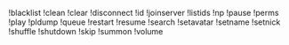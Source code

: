 !blacklist
!clean
!clear 
!disconnect 
!id
!joinserver 
!listids 
!np 
!pause 
!perms 
!play 
!pldump 
!queue 
!restart 
!resume 
!search 
!setavatar 
!setname 
!setnick 
!shuffle 
!shutdown 
!skip 
!summon 
!volume